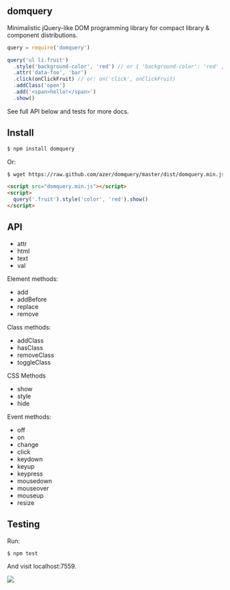 ## domquery

Minimalistic jQuery-like DOM programming library for compact library & component distributions.

```js
query = require('domquery')

query('ul li.fruit')
  .style('background-color', 'red') // or { 'background-color': 'red' }
  .attr('data-foo', 'bar')
  .click(onClickFruit) // or: on('click', onClickFruit)
  .addClass('open')
  .add('<span>hello!</span>')
  .show()
```

See full API below and tests for more docs.

## Install

```bash
$ npm install domquery
```

Or:

```bash
$ wget https://raw.github.com/azer/domquery/master/dist/domquery.min.js
```

```html
<script src="domquery.min.js"></script>
<script>
  query('.fruit').style('color', 'red').show()
</script>
```

## API

* attr
* html
* text
* val

Element methods:

* add
* addBefore
* replace
* remove

Class methods:

* addClass
* hasClass
* removeClass
* toggleClass

CSS Methods

* show
* style
* hide

Event methods:

* off
* on
* change
* click
* keydown
* keyup
* keypress
* mousedown
* mouseover
* mouseup
* resize

## Testing

Run:

```bash
$ npm test
```

And visit localhost:7559.

![](https://dl.dropboxusercontent.com/s/ofqr0ha1all2nbl/npmel_30.jpg)
